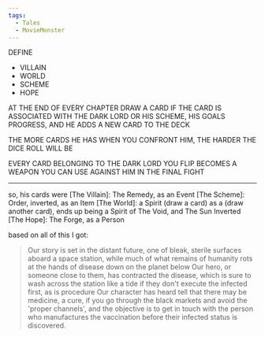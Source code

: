 ```yaml
---
tags:
  - Tales
  - MovieMonster
---
```

DEFINE
- VILLAIN
- WORLD
- SCHEME
- HOPE

AT THE END OF EVERY CHAPTER DRAW A CARD
IF THE CARD IS ASSOCIATED WITH THE DARK LORD OR HIS SCHEME, HIS GOALS PROGRESS, AND HE ADDS A NEW CARD TO THE DECK

THE MORE CARDS HE HAS WHEN YOU CONFRONT HIM, THE HARDER THE DICE ROLL WILL BE

EVERY CARD BELONGING TO THE DARK LORD YOU FLIP BECOMES A WEAPON YOU CAN USE AGAINST HIM IN THE FINAL FIGHT

___
so, his cards were 
[The Villain]: The Remedy, as an Event
[The Scheme]: Order, inverted, as an Item
[The World]: a Spirit (draw a card) as a (draw another card), ends up being a Spirit of The Void, and The Sun Inverted
[The Hope]: The Forge, as a Person
    
    
based on all of this I got:
    
> Our story is set in the distant future, one of bleak, sterile surfaces aboard a space station, while much of what remains of humanity rots at the hands of disease down on the planet below Our hero, or someone close to them, has contracted the disease, which is sure to wash across the station like a tide if they don't execute the infected first, as is procedure Our character has heard tell that there may be medicine, a cure, if you go through the black markets and avoid the 'proper channels', and the objective is to get in touch with the person who manufactures the vaccination before their infected status is discovered.